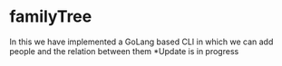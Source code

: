 # familyTree

In this we have implemented a GoLang based CLI in which we can add people and the relation between them
*Update is in progress 